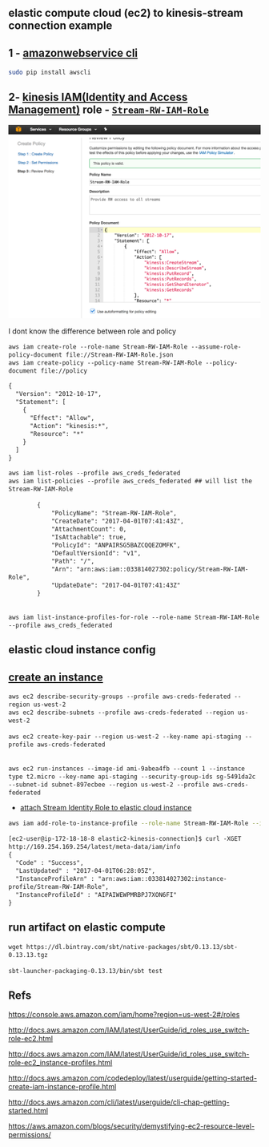 elastic compute cloud (ec2) to kinesis-stream connection example
----------------------------------------------------------------

1 - [amazonwebservice cli](https://github.com/aws/aws-cli#installation)
-----------------------------------------------------------------------
```bash
sudo pip install awscli
```

2- [kinesis IAM(Identity and Access Management)](http://docs.aws.amazon.com/streams/latest/dev/learning-kinesis-module-one-iam.html) role - [`Stream-RW-IAM-Role`](https://console.aws.amazon.com/iam/home#/policies$new)
-----------------------------------------------------------------------------------------------------------------------------------------------------------------------------------------

![Kinesis Identity Role](KinesisIAMRole.png)

I dont know the difference between role and policy

```
aws iam create-role --role-name Stream-RW-IAM-Role --assume-role-policy-document file://Stream-RW-IAM-Role.json
aws iam create-policy --policy-name Stream-RW-IAM-Role --policy-document file://policy
```

```
{
  "Version": "2012-10-17",
  "Statement": [
    {
      "Effect": "Allow",
      "Action": "kinesis:*",
      "Resource": "*"
    }
  ]
}
```

```
aws iam list-roles --profile aws_creds_federated
aws iam list-policies --profile aws_creds_federated ## will list the Stream-RW-IAM-Role

        {
            "PolicyName": "Stream-RW-IAM-Role", 
            "CreateDate": "2017-04-01T07:41:43Z", 
            "AttachmentCount": 0, 
            "IsAttachable": true, 
            "PolicyId": "ANPAIRSG5BAZCQQEZOMFK", 
            "DefaultVersionId": "v1", 
            "Path": "/", 
            "Arn": "arn:aws:iam::033814027302:policy/Stream-RW-IAM-Role", 
            "UpdateDate": "2017-04-01T07:41:43Z"
        }


aws iam list-instance-profiles-for-role --role-name Stream-RW-IAM-Role --profile aws_creds_federated
```

elastic cloud instance config
-----------------------------

[create an instance](http://docs.aws.amazon.com/cli/latest/userguide/cli-ec2-launch.html#launching-instances)
------------------

```
aws ec2 describe-security-groups --profile aws-creds-federated --region us-west-2
aws ec2 describe-subnets --profile aws-creds-federated --region us-west-2

aws ec2 create-key-pair --region us-west-2 --key-name api-staging --profile aws-creds-federated


aws ec2 run-instances --image-id ami-9abea4fb --count 1 --instance type t2.micro --key-name api-staging --security-group-ids sg-5491da2c --subnet-id subnet-897ecbee --region us-west-2 --profile aws-creds-federated
```

- [attach Stream Identity Role to elastic cloud instance](http://docs.aws.amazon.com/cli/latest/reference/iam/add-role-to-instance-profile.html)

```bash
aws iam add-role-to-instance-profile --role-name Stream-RW-IAM-Role --instance-profile-name AIPAIWEWPMRBPJ7XON6FI
```

```
[ec2-user@ip-172-18-18-8 elastic2-kinesis-connection]$ curl -XGET http://169.254.169.254/latest/meta-data/iam/info
{
  "Code" : "Success",
  "LastUpdated" : "2017-04-01T06:28:05Z",
  "InstanceProfileArn" : "arn:aws:iam::033814027302:instance-profile/Stream-RW-IAM-Role",
  "InstanceProfileId" : "AIPAIWEWPMRBPJ7XON6FI"
}
```


run artifact on elastic compute
-------------------------------

```
wget https://dl.bintray.com/sbt/native-packages/sbt/0.13.13/sbt-0.13.13.tgz

sbt-launcher-packaging-0.13.13/bin/sbt test
```

Refs
----

https://console.aws.amazon.com/iam/home?region=us-west-2#/roles

http://docs.aws.amazon.com/IAM/latest/UserGuide/id_roles_use_switch-role-ec2.html

http://docs.aws.amazon.com/IAM/latest/UserGuide/id_roles_use_switch-role-ec2_instance-profiles.html

http://docs.aws.amazon.com/codedeploy/latest/userguide/getting-started-create-iam-instance-profile.html

http://docs.aws.amazon.com/cli/latest/userguide/cli-chap-getting-started.html

https://aws.amazon.com/blogs/security/demystifying-ec2-resource-level-permissions/

